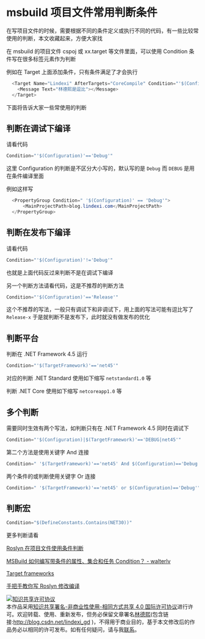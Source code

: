 # msbuild 项目文件常用判断条件

在写项目文件的时候，需要根据不同的条件定义或执行不同的代码，有一些比较常使用的判断，本文收藏起来，方便大家找

<!--more-->
<!-- CreateTime:2019/11/29 8:36:48 -->

<!-- 标签：Roslyn,MSBuild,编译器 -->


在 msbuild 的项目文件 cspoj 或 xx.target 等文件里面，可以使用 Condition 条件写在很多标签元素作为判断

例如在 Target 上面添加条件，只有条件满足了才会执行

```csharp
  <Target Name="Lindexi" AfterTargets="CoreCompile" Condition="'$(Configuration)|$(TargetFramework)'=='DEBUG|net45'">
    <Message Text="林德熙是逗比"></Message>
  </Target>
```

下面将告诉大家一些常使用的判断

## 判断在调试下编译

请看代码

```csharp
Condition="'$(Configuration)'=='Debug'"
```

这里 Configuration 的判断是不区分大小写的，默认写的是 `Debug` 而 `DEBUG` 是用在条件编译里面

例如这样写

```csharp
  <PropertyGroup Condition=" '$(Configuration)' == 'Debug'">
      <MainProjectPath>blog.lindexi.com</MainProjectPath>
  </PropertyGroup>
```

## 判断在发布下编译

请看代码

```csharp
Condition="'$(Configuration)'!='Debug'"
```

也就是上面代码反过来判断不是在调试下编译

另一个判断方法请看代码，这是不推荐的判断方法

```csharp
Condition="'$(Configuration)'=='Release'"
```

这个不推荐的写法，一般只有调试下和非调试下，用上面的写法可能有逗比写了 `Release-x` 于是就判断不是发布下，此时就没有做发布的优化

## 判断平台

判断在 .NET Framework 4.5 运行

```csharp
Condition="'$(TargetFramework)'=='net45'"
```

对应的判断 .NET Standard 使用如下缩写 `netstandard1.0` 等

判断 .NET Core 使用如下缩写 `netcoreapp1.0` 等

## 多个判断

需要同时生效有两个写法，如判断只有在 .NET Framework 4.5 同时在调试下

```csharp
Condition="'$(Configuration)|$(TargetFramework)'=='DEBUG|net45'"
```

第二个方法是使用关键字 And 连接

```csharp
Condition=" '$(TargetFramework)'=='net45' And $(Configuration)=='Debug'"
```

两个条件的或判断使用关键字 Or 连接

```csharp
Condition=" '$(TargetFramework)'=='net45' or $(Configuration)=='Debug'"
```

## 判断宏

```csharp
Condition="$(DefineConstants.Contains(NET30))"
```

更多判断请看

[Roslyn 在项目文件使用条件判断](https://blog.lindexi.com/post/Roslyn-%E5%9C%A8%E9%A1%B9%E7%9B%AE%E6%96%87%E4%BB%B6%E4%BD%BF%E7%94%A8%E6%9D%A1%E4%BB%B6%E5%88%A4%E6%96%AD.html )

[MSBuild 如何编写带条件的属性、集合和任务 Condition？ - walterlv](https://blog.walterlv.com/post/how-to-write-msbuild-conditions.html )

[Target frameworks](https://docs.microsoft.com/en-us/dotnet/standard/frameworks?wt.mc_id=MVP )

[手把手教你写 Roslyn 修改编译](https://blog.lindexi.com/post/roslyn.html )

<a rel="license" href="http://creativecommons.org/licenses/by-nc-sa/4.0/"><img alt="知识共享许可协议" style="border-width:0" src="https://licensebuttons.net/l/by-nc-sa/4.0/88x31.png" /></a><br />本作品采用<a rel="license" href="http://creativecommons.org/licenses/by-nc-sa/4.0/">知识共享署名-非商业性使用-相同方式共享 4.0 国际许可协议</a>进行许可。欢迎转载、使用、重新发布，但务必保留文章署名[林德熙](http://blog.csdn.net/lindexi_gd)(包含链接:http://blog.csdn.net/lindexi_gd )，不得用于商业目的，基于本文修改后的作品务必以相同的许可发布。如有任何疑问，请与我[联系](mailto:lindexi_gd@163.com)。
